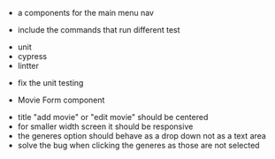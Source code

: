 * a components for the main menu nav

* include the commands that run different test
- unit
- cypress
- lintter

* fix the unit testing

* Movie Form component
- title "add movie" or "edit movie" should be centered
- for smaller width screen it should be responsive
- the generes option should behave as a drop down not as a text area
- solve the bug when clicking the generes as those are not selected 